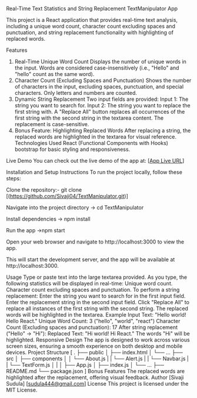 Real-Time Text Statistics and String Replacement TextManipulator App

This project is a React application that provides real-time text analysis, including a unique word count, character count excluding spaces and punctuation, and string replacement functionality with highlighting of replaced words.

Features
1. Real-Time Unique Word Count
Displays the number of unique words in the input.
Words are considered case-insensitively (i.e., "Hello" and "hello" count as the same word).
2. Character Count (Excluding Spaces and Punctuation)
Shows the number of characters in the input, excluding spaces, punctuation, and special characters.
Only letters and numbers are counted.
3. Dynamic String Replacement
Two input fields are provided:
Input 1: The string you want to search for.
Input 2: The string you want to replace the first string with.
A "Replace All" button replaces all occurrences of the first string with the second string in the textarea content.
The replacement is case-sensitive.
4. Bonus Feature: Highlighting Replaced Words
After replacing a string, the replaced words are highlighted in the textarea for visual reference.
Technologies Used
React (Functional Components with Hooks)
bootstrap for basic styling and responsiveness.

Live Demo
You can check out the live demo of the app at: [[App Live URL](https://rococo-cannoli-44585b.netlify.app/)]

Installation and Setup Instructions
To run the project locally, follow these steps:

Clone the repository:-
git clone [(https://github.com/Sivaji04/TextManipulator.git)]

Navigate into the project directory
-> cd TextManipulator

Install dependencies
-> npm install

Run the app
->npm start

Open your web browser and navigate to http://localhost:3000 to view the app.

This will start the development server, and the app will be available at http://localhost:3000.

Usage
Type or paste text into the large textarea provided.
As you type, the following statistics will be displayed in real-time:
Unique word count.
Character count excluding spaces and punctuation.
To perform a string replacement:
Enter the string you want to search for in the first input field.
Enter the replacement string in the second input field.
Click "Replace All" to replace all instances of the first string with the second string.
The replaced words will be highlighted in the textarea.
Example
Input Text: "Hello world! Hello React."
Unique Word Count: 3 ("hello", "world", "react")
Character Count (Excluding spaces and punctuation): 17
After string replacement ("Hello" → "Hi"):
Replaced Text: "Hi world! Hi React."
The words "Hi" will be highlighted.
Responsive Design
The app is designed to work across various screen sizes, ensuring a smooth experience on both desktop and mobile devices.
Project Structure
[
.
├── public
│   ├── index.html
│   └── ...
├── src
│   ├── components
│   │   └── About.js
|   |   └── Alert.js
|   |   └── Navbar.js
|   |   └── TextForm.js
│   |
│   ├── App.js
│   ├── index.js
│   └── ...
├── README.md
└── package.json
]
Bonus Features
The replaced words are highlighted after the replacement, offering visual feedback.
Author
[Sivaji Sudula]
[sudula444@gmail.com]
License
This project is licensed under the MIT License.
